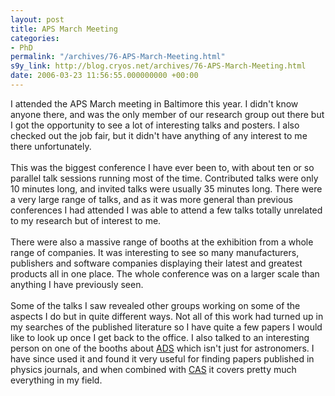 ```yaml
---
layout: post
title: APS March Meeting
categories:
- PhD
permalink: "/archives/76-APS-March-Meeting.html"
s9y_link: http://blog.cryos.net/archives/76-APS-March-Meeting.html
date: 2006-03-23 11:56:55.000000000 +00:00
---
```

I attended the APS March meeting in Baltimore this year. I didn't know anyone there, and was the only member of our research group out there but I got the opportunity to see a lot of interesting talks and posters. I also checked out the job fair, but it didn't have anything of any interest to me there unfortunately.<br />
<br />
This was the biggest conference I have ever been to, with about ten or so parallel talk sessions running most of the time. Contributed talks were only 10 minutes long, and invited talks were usually 35 minutes long. There were a very large range of talks, and as it was more general than previous conferences I had attended I was able to attend a few talks totally unrelated to my research but of interest to me.<br />
<br />
There were also a massive range of booths at the exhibition from a whole range of companies. It was interesting to see so many manufacturers, publishers and software companies displaying their latest and greatest products all in one place. The whole conference was on a larger scale than anything I have previously seen.<br />
<br />
Some of the talks I saw revealed other groups working on some of the aspects I do but in quite different ways. Not all of this work had turned up in my searches of the published literature so I have quite a few papers I would like to look up once I get back to the office. I also talked to an interesting person on one of the booths about <a href="http://adswww.harvard.edu/">ADS</a> which isn't just for astronomers. I have since used it and found it very useful for finding papers published in physics journals, and when combined with <a href="http://www.cas.org/">CAS</a> it covers pretty much everything in my field.
